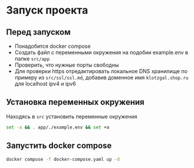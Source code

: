 # Запуск проекта

## Перед запуском

- Понадобится docker compose
- Создать файл с переменными окружения на подобии example.env в папке `src/app`
- Проверить, что нужные порты свободны
- Для проверки https отредактировать локальное DNS хранилище по примеру из `src/ssl/ssl.md`, добавив доменное имя `klotzgal.shop.ru` для localhost ipv4 и ipv6

## Установка переменных окружения

Находясь в `src` установить переменные окружения

```bash
set -a && . app/./example.env && set +a
```

## Запустить docker compose

```bash
docker compose -f docker-compose.yaml up -d
```
